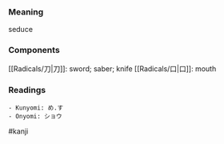 ### Meaning

seduce

### Components

[[Radicals/刀|刀]]: sword; saber; knife [[Radicals/口|口]]: mouth

### Readings

```
- Kunyomi: め.す
- Onyomi: ショウ
```

#kanji